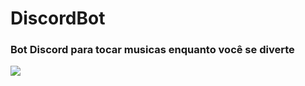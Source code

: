 # DiscordBot

<div align"center">
 <h3>Bot Discord para tocar musicas enquanto você se diverte</h3>
 <img src="https://user-images.githubusercontent.com/45858958/161340799-023d1275-5999-42be-9917-4176732614cb.png">
<div>
